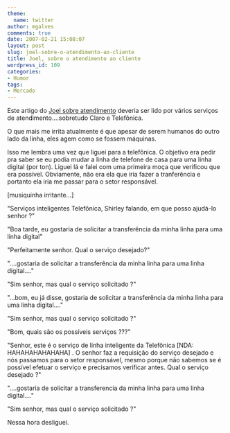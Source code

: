 ```yaml
---
theme:
  name: twitter
author: mgalves
comments: true
date: 2007-02-21 15:08:07
layout: post
slug: joel-sobre-o-atendimento-ao-cliente
title: Joel, sobre o atendimento ao cliente
wordpress_id: 109
categories:
- Humor
tags:
- Mercado
---
```


Este artigo do [Joel sobre atendimento](http://www.joelonsoftware.com/articles/customerservice.html) deveria ser lido por vários serviços de atendimento....sobretudo Claro e Telefônica.

O que mais me irrita atualmente é que apesar de serem humanos do outro lado da linha, eles agem como se fossem máquinas.

Isso me lembra uma vez que liguei para a telefônica. O objetivo era pedir pra saber se eu podia mudar a linha de telefone de casa para uma linha digital (por ton). Liguei lá e falei com uma primeira moça que verificou que era possível. Obviamente, não era ela que iria fazer a tranferência e portanto ela iria me passar para o setor responsável.

[musiquinha irritante...]

"Serviços inteligentes Telefônica, Shirley falando, em que posso ajudá-lo senhor ?"

"Boa tarde, eu gostaria  de solicitar a transferência da minha linha para uma linha digital"

"Perfeitamente senhor. Qual o serviço desejado?"

"....gostaria  de solicitar a transferência da minha linha para uma linha digital...."

"Sim senhor, mas qual o serviço solicitado ?"

"...bom, eu já disse,  gostaria  de solicitar a transferência da minha linha para uma linha digital...."

"Sim senhor, mas qual o serviço solicitado ?"

"Bom, quais são os possíveis serviços ???"

"Senhor, este é o serviço de linha inteligente da Telefônica [NDA: HAHAHAHAHAHAHA] . O senhor faz a requisição do serviço desejado e nós passamos para o setor responsável, mesmo porque não sabemos se é possível efetuar o serviço e precisamos verificar antes. Qual o serviço desejado ?"

"....gostaria  de solicitar a transferencia da minha linha para uma linha digital...."

"Sim senhor, mas qual o serviço solicitado ?"

Nessa hora desliguei.
